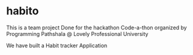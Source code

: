 # habito
This is a team project Done for the hackathon Code-a-thon organized by Programming Pathshala @ Lovely Professional University

We have built a Habit tracker Application

